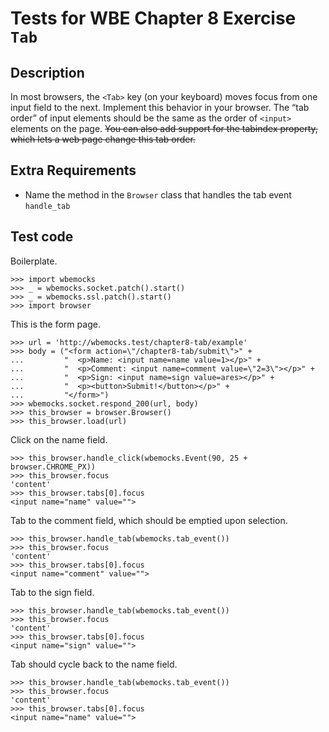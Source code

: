 Tests for WBE Chapter 8 Exercise `Tab`
============================================

Description
-----------

In most browsers, the `<Tab>` key (on your keyboard) moves focus from one input
  field to the next.
Implement this behavior in your browser.
The “tab order” of input elements should be the same as the order of `<input>`
  elements on the page.
~~You can also add support for the tabindex property, which lets a web page
  change this tab order.~~


Extra Requirements
------------------
* Name the method in the `Browser` class that handles the tab event
  `handle_tab`


Test code
---------

Boilerplate.

    >>> import wbemocks
    >>> _ = wbemocks.socket.patch().start()
    >>> _ = wbemocks.ssl.patch().start()
    >>> import browser

This is the form page.

    >>> url = 'http://wbemocks.test/chapter8-tab/example'
    >>> body = ("<form action=\"/chapter8-tab/submit\">" +
    ...         "  <p>Name: <input name=name value=1></p>" +
    ...         "  <p>Comment: <input name=comment value=\"2=3\"></p>" +
    ...         "  <p>Sign: <input name=sign value=ares></p>" +
    ...         "  <p><button>Submit!</button></p>" +
    ...         "</form>")
    >>> wbemocks.socket.respond_200(url, body)
    >>> this_browser = browser.Browser()
    >>> this_browser.load(url)

Click on the name field.

    >>> this_browser.handle_click(wbemocks.Event(90, 25 + browser.CHROME_PX))
    >>> this_browser.focus
    'content'
    >>> this_browser.tabs[0].focus
    <input name="name" value="">

Tab to the comment field, which should be emptied upon selection.

    >>> this_browser.handle_tab(wbemocks.tab_event())
    >>> this_browser.focus
    'content'
    >>> this_browser.tabs[0].focus
    <input name="comment" value="">

Tab to the sign field.

    >>> this_browser.handle_tab(wbemocks.tab_event())
    >>> this_browser.focus
    'content'
    >>> this_browser.tabs[0].focus
    <input name="sign" value="">

Tab should cycle back to the name field.

    >>> this_browser.handle_tab(wbemocks.tab_event())
    >>> this_browser.focus
    'content'
    >>> this_browser.tabs[0].focus
    <input name="name" value="">
